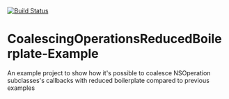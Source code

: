 [![Build Status](https://travis-ci.org/wibosco/CoalescingOperationsReducedBoilerplate-Example.svg)](https://travis-ci.org/wibosco/CoalescingOperationsReducedBoilerplate-Example)

# CoalescingOperationsReducedBoilerplate-Example
An example project to show how it's possible to coalesce NSOperation subclasses's callbacks with reduced boilerplate compared to previous examples
